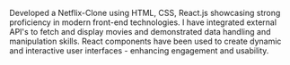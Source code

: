 Developed a Netflix-Clone using HTML, CSS, React.js showcasing strong proficiency in modern front-end technologies. I have integrated external API's to fetch and display movies and demonstrated data handling and manipulation skills.
React components have been used to create dynamic and interactive user interfaces - enhancing engagement and usability.
